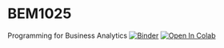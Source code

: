 # BEM1025
Programming for Business Analytics
[![Binder](https://mybinder.org/badge_logo.svg)](https://mybinder.org/v2/gh/mosleh-exeter/BEM1025/HEAD)
[![Open In Colab](https://colab.research.google.com/assets/colab-badge.svg)](https://colab.research.google.com/github/mosleh-exeter/BEM1025)
